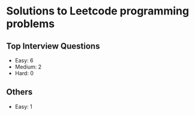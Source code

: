 # Solutions to Leetcode programming problems

## Top Interview Questions
- Easy: 6
- Medium: 2
- Hard: 0
## Others
- Easy: 1